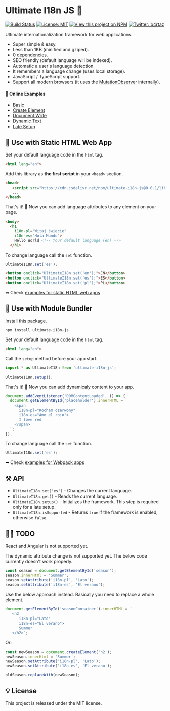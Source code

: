 # Ultimate I18n JS 🤯

[![Build Status](https://img.shields.io/endpoint.svg?url=https%3A%2F%2Factions-badge.atrox.dev%2Fb4rtaz%2Fultimate-i18n-js%2Fbadge%3Fref%3Dmain&style=flat)](https://actions-badge.atrox.dev/b4rtaz/ultimate-i18n-js/goto?ref=main) [![License: MIT](https://img.shields.io/github/license/mashape/apistatus.svg)](/LICENSE) [![View this project on NPM](https://img.shields.io/npm/v/ultimate-i18n-js.svg)](https://npmjs.org/package/ultimate-i18n-js) [![Twitter: b4rtaz](https://img.shields.io/twitter/follow/b4rtaz.svg?style=social)](https://twitter.com/b4rtaz)

Ultimate internationalization framework for web applications. 

* Super simple & easy.
* Less than 1KB (minified and gziped).
* 0 dependencies.
* SEO friendly (default language will be indexed).
* Automatic a user's language detection.
* It remembers a language change (uses local storage).
* JavaScript / TypeScript support.
* Support all modern browsers (it uses the [MutationObserver](https://caniuse.com/mutationobserver) internally).

#### 🤩 Online Examples

* [Basic](https://b4rtaz.github.io/ultimate-i18n-js/examples/static-web-app/basic.html)
* [Create Element](https://b4rtaz.github.io/ultimate-i18n-js/examples/static-web-app/create-element.html)
* [Document Write](https://b4rtaz.github.io/ultimate-i18n-js/examples/static-web-app/document-write.html)
* [Dynamic Text](https://b4rtaz.github.io/ultimate-i18n-js/examples/static-web-app/dynamic-text.html)
* [Late Setup](https://b4rtaz.github.io/ultimate-i18n-js/examples/static-web-app/late-setup.html)

## 🚀 Use with Static HTML Web App

Set your default language code in the `html` tag.

```html
<html lang="en">
```

Add this library as **the first script** in your `<head>` section.

```html
<head>
   <script src="https://cdn.jsdelivr.net/npm/ultimate-i18n-js@0.0.1/lib/index.min.js"></script>
   ...
</head>
```

That's it! 🤯 Now you can add language attributes to any element on your page.

```html
<body>
  <h1
    i18n-pl="Witaj świecie"
    i18n-es="Hola Mundo">
    Hello World <!-- Your default language (en) -->
  </h1>
````

To change language call the `set` function.

```js
UltimateI18n.set('es');
```

```html
<button onclick="UltimateI18n.set('en');">EN</button>
<button onclick="UltimateI18n.set('es');">ES</button>
<button onclick="UltimateI18n.set('pl');">PL</button>
```

➡ Check [examples for static HTML web apps](examples/static-web-app)

## 🚀 Use with Module Bundler

Install this package.

`npm install ultimate-i18n-js`

Set your default language code in the `html` tag.

```html
<html lang="en">
```

Call the `setup` method before your app start.

```ts
import * as UltimateI18n from 'ultimate-i18n-js';

UltimateI18n.setup();
```

That's it! 🤯 Now you can add dynamicaly content to your app.

```ts
document.addEventListener('DOMContentLoaded', () => {
  document.getElementById('placeholder').innerHTML = `
    <span
      i18n-pl="Kocham czerwony"
      i18n-es="Amo el rojo">
      I love red
    </span>
  `;
});
```

To change language call the `set` function.

```js
UltimateI18n.set('es');
```

➡ Check [examples for Webpack apps](examples/webpack-app)

## ⚒ API

* `UltimateI18n.set('es')` - Changes the current language.
* `UltimateI18n.get()` - Reads the current language.
* `UltimateI18n.setup()` - Initializes the framework. This step is required only for a late setup.
* `UltimateI18n.isSupported` - Returns `true` if the framework is enabled, otherwise `false`.

## 👷‍♂️ TODO

React and Angular is not supported yet.

The dynamic attribute change is not supported yet. The below code currently doesn't work properly.

```js
const season = document.getElementById('season');
season.innerHtml = 'Summer';
season.setAttribute('i18n-pl', 'Lato');
season.setAttribute('i18n-es', 'El verano');
```

Use the below approach instead. Basically you need to replace a whole element.

```js
document.getElementById('seasonContainer').innerHTML = `
   <h2
      i18n-pl="Lato"
      i18n-es="El verano">
      Summer
   </h2>`;
```

Or:

```js
const newSeason = document.createElement('h2');
newSeason.innerHtml = 'Summer';
newSeason.setAttribute('i18n-pl', 'Lato');
newSeason.setAttribute('i18n-es', 'El verano');

oldSeason.replaceWith(newSeason);
```

## 💡 License

This project is released under the MIT license.

